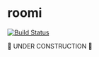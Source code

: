 # roomi

[![Build Status](https://travis-ci.org/chrstntdd/roomi.svg?branch=master)](https://travis-ci.org/chrstntdd/roomi)

🚧 UNDER CONSTRUCTION 🚧
